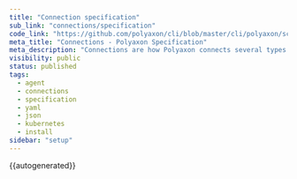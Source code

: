 ```yaml
---
title: "Connection specification"
sub_link: "connections/specification"
code_link: "https://github.com/polyaxon/cli/blob/master/cli/polyaxon/schemas/types/connections.py"
meta_title: "Connections - Polyaxon Specification"
meta_description: "Connections are how Polyaxon connects several types of external system and resources to your operations."
visibility: public
status: published
tags:
  - agent
  - connections
  - specification
  - yaml
  - json
  - kubernetes
  - install
sidebar: "setup"
---
```


{{autogenerated}}
